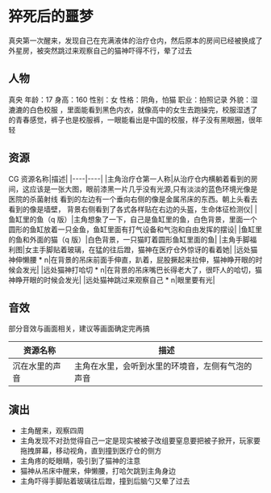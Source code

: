 # 猝死后的噩梦

真央第一次醒来，发现自己在充满液体的治疗仓内，然后原本的房间已经被换成了外星房，被突然跳过来观察自己的猫神吓得不行，晕了过去

## 人物

真央
年龄：17
身高：160
性别：女
性格：阴角，怕猫
职业：拍照记录
外貌：湿漉漉的白色校服 ，里面能看到黑色内衣，就像高中的女生去跑操完，校服湿透了的青春感觉，裤子也是校服裤，一眼能看出是中国的校服，样子没有黑眼圈，很年轻

## 资源

CG
资源名称|描述|
|----|----|
|主角治疗仓第一人称|从治疗仓内横躺着看到的房间，这应该是一张大图，眼前漆黑一片几乎没有光源,只有淡淡的蓝色环境光像是医院的杀菌射线
看到的左边有一个垂向右侧的像是金属吊床的东西。朝上头看去看到的像是墙壁，
背景右侧看到了各式各样贴在右边的头盔，生命体征检测仪|
|鱼缸里的鱼（q 版）|主角想象了一下，自己是鱼缸里的鱼，白色背景，里面一个圆形的鱼缸放着一只金鱼，鱼缸里面有打气设备和气泡和自由发挥的摆设|
|鱼缸里的鱼和外面的猫（q 版）|白色背景，一只猫盯着圆形鱼缸里面的鱼|
|主角手脚福利图|女主手脚贴着玻璃，在猛的往后蹬，猫神在医疗仓外惊讶的看着她|
|远处猫神伸懒腰 * n|在背景的吊床前面手伸直，趴着，屁股撅起来拉伸，猫神睁开眼的时候会发光|
|远处猫神打哈切 * n|在背景的吊床嘴巴长得老大了，很吓人的哈切，猫神睁开眼的时候会发光|
|远处猫神跳过来观察自己 * n|眼里要有光|

## 音效

部分音效与画面相关，建议等画面确定完再搞

资源名称|描述|
|----|----|
|沉在水里的声音|主角在水里，会听到水里的环境音，左侧有气泡的声音|

## 演出

- 主角醒来，观察四周
- 主角发现不对劲觉得自己一定是现实被被子改组要窒息要把被子掀开，玩家要拖拽屏幕，移动视角，直到撞到医疗仓的侧方
- 主角疼的眨眼睛，吸引到了猫神的注意
- 猫神从吊床中醒来，伸懒腰，打哈欠跳到主角身边
- 主角吓得手脚贴着玻璃往后蹬，撞到后脑勺又晕了过去
